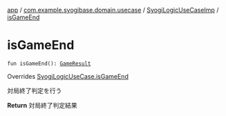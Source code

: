 [app](../../index.md) / [com.example.syogibase.domain.usecase](../index.md) / [SyogiLogicUseCaseImp](index.md) / [isGameEnd](./is-game-end.md)

# isGameEnd

`fun isGameEnd(): `[`GameResult`](../../com.example.syogibase.domain.value/-game-result/index.md)

Overrides [SyogiLogicUseCase.isGameEnd](../-syogi-logic-use-case/is-game-end.md)

対局終了判定を行う

**Return**
対局終了判定結果

